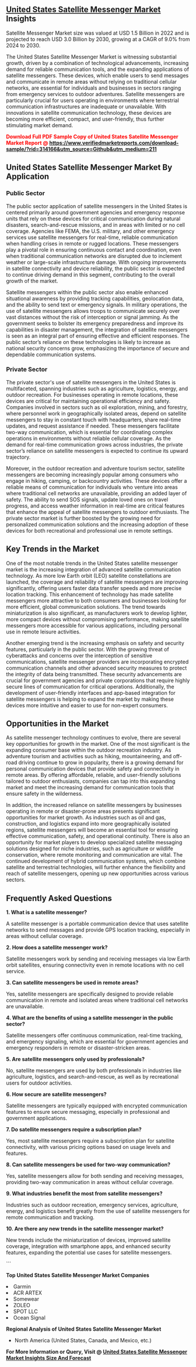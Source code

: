<h2><a href="https://www.verifiedmarketreports.com/download-sample/?rid=314166&amp;utm_source=Github&amp;utm_medium=211" target="_blank">United States Satellite Messenger Market</a> Insights</h2><p>Satellite Messenger Market size was valued at USD 1.5 Billion in 2022 and is projected to reach USD 3.0 Billion by 2030, growing at a CAGR of 9.0% from 2024 to 2030.</p><p><p>The United States Satellite Messenger Market is witnessing substantial growth, driven by a combination of technological advancements, increasing demand for reliable communication tools, and the expanding applications of satellite messengers. These devices, which enable users to send messages and communicate in remote areas without relying on traditional cellular networks, are essential for individuals and businesses in sectors ranging from emergency services to outdoor adventures. Satellite messengers are particularly crucial for users operating in environments where terrestrial communication infrastructures are inadequate or unavailable. With innovations in satellite communication technology, these devices are becoming more efficient, compact, and user-friendly, thus further stimulating market demand.</p><p><strong><p><span class=""><span style="color: #ff0000;"><strong>Download Full PDF Sample Copy of United States Satellite Messenger Market Report</strong> @ </span><a href="https://www.verifiedmarketreports.com/download-sample/?rid=314166&amp;utm_source=Github&amp;utm_medium=211" target="_blank">https://www.verifiedmarketreports.com/download-sample/?rid=314166&amp;utm_source=Github&amp;utm_medium=211</a></span></p></strong></p><h2>United States Satellite Messenger Market By Application</h2><h3>Public Sector</h3><p>The public sector application of satellite messengers in the United States is centered primarily around government agencies and emergency response units that rely on these devices for critical communication during natural disasters, search-and-rescue missions, and in areas with limited or no cell coverage. Agencies like FEMA, the U.S. military, and other emergency services use satellite messengers for real-time, reliable communication when handling crises in remote or rugged locations. These messengers play a pivotal role in ensuring continuous contact and coordination, even when traditional communication networks are disrupted due to inclement weather or large-scale infrastructure damage. With ongoing improvements in satellite connectivity and device reliability, the public sector is expected to continue driving demand in this segment, contributing to the overall growth of the market.</p><p>Satellite messengers within the public sector also enable enhanced situational awareness by providing tracking capabilities, geolocation data, and the ability to send text or emergency signals. In military operations, the use of satellite messengers allows troops to communicate securely over vast distances without the risk of interception or signal jamming. As the government seeks to bolster its emergency preparedness and improve its capabilities in disaster management, the integration of satellite messengers is seen as an integral part of ensuring effective and efficient responses. The public sector’s reliance on these technologies is likely to increase as national security concerns grow, emphasizing the importance of secure and dependable communication systems.</p><h3>Private Sector</h3><p>The private sector's use of satellite messengers in the United States is multifaceted, spanning industries such as agriculture, logistics, energy, and outdoor recreation. For businesses operating in remote locations, these devices are critical for maintaining operational efficiency and safety. Companies involved in sectors such as oil exploration, mining, and forestry, where personnel work in geographically isolated areas, depend on satellite messengers to stay in constant touch with headquarters, share real-time updates, and request assistance if needed. These messengers facilitate two-way communication, which is essential for coordinating complex operations in environments without reliable cellular coverage. As the demand for real-time communication grows across industries, the private sector’s reliance on satellite messengers is expected to continue its upward trajectory.</p><p>Moreover, in the outdoor recreation and adventure tourism sector, satellite messengers are becoming increasingly popular among consumers who engage in hiking, camping, or backcountry activities. These devices offer a reliable means of communication for individuals who venture into areas where traditional cell networks are unavailable, providing an added layer of safety. The ability to send SOS signals, update loved ones on travel progress, and access weather information in real-time are critical features that enhance the appeal of satellite messengers to outdoor enthusiasts. The private sector market is further boosted by the growing need for personalized communication solutions and the increasing adoption of these devices for both recreational and professional use in remote settings.</p><h2>Key Trends in the Market</h2><p>One of the most notable trends in the United States satellite messenger market is the increasing integration of advanced satellite communication technology. As more low Earth orbit (LEO) satellite constellations are launched, the coverage and reliability of satellite messengers are improving significantly, offering users faster data transfer speeds and more precise location tracking. This enhancement of technology has made satellite messengers more attractive to both consumers and businesses looking for more efficient, global communication solutions. The trend towards miniaturization is also significant, as manufacturers work to develop lighter, more compact devices without compromising performance, making satellite messengers more accessible for various applications, including personal use in remote leisure activities.</p><p>Another emerging trend is the increasing emphasis on safety and security features, particularly in the public sector. With the growing threat of cyberattacks and concerns over the interception of sensitive communications, satellite messenger providers are incorporating encrypted communication channels and other advanced security measures to protect the integrity of data being transmitted. These security advancements are crucial for government agencies and private corporations that require highly secure lines of communication for critical operations. Additionally, the development of user-friendly interfaces and app-based integration for satellite messengers is helping to expand the market by making these devices more intuitive and easier to use for non-expert consumers.</p><h2>Opportunities in the Market</h2><p>As satellite messenger technology continues to evolve, there are several key opportunities for growth in the market. One of the most significant is the expanding consumer base within the outdoor recreation industry. As adventure tourism and activities such as hiking, mountaineering, and off-road driving continue to grow in popularity, there is a growing demand for personal communication devices that provide safety and connectivity in remote areas. By offering affordable, reliable, and user-friendly solutions tailored to outdoor enthusiasts, companies can tap into this expanding market and meet the increasing demand for communication tools that ensure safety in the wilderness.</p><p>In addition, the increased reliance on satellite messengers by businesses operating in remote or disaster-prone areas presents significant opportunities for market growth. As industries such as oil and gas, construction, and logistics expand into more geographically isolated regions, satellite messengers will become an essential tool for ensuring effective communication, safety, and operational continuity. There is also an opportunity for market players to develop specialized satellite messaging solutions designed for niche industries, such as agriculture or wildlife conservation, where remote monitoring and communication are vital. The continued development of hybrid communication systems, which combine satellite and terrestrial technologies, will further enhance the flexibility and reach of satellite messengers, opening up new opportunities across various sectors.</p><h2>Frequently Asked Questions</h2><p><strong>1. What is a satellite messenger?</strong></p><p>A satellite messenger is a portable communication device that uses satellite networks to send messages and provide GPS location tracking, especially in areas without cellular coverage.</p><p><strong>2. How does a satellite messenger work?</strong></p><p>Satellite messengers work by sending and receiving messages via low Earth orbit satellites, ensuring connectivity even in remote locations with no cell service.</p><p><strong>3. Can satellite messengers be used in remote areas?</strong></p><p>Yes, satellite messengers are specifically designed to provide reliable communication in remote and isolated areas where traditional cell networks are unavailable.</p><p><strong>4. What are the benefits of using a satellite messenger in the public sector?</strong></p><p>Satellite messengers offer continuous communication, real-time tracking, and emergency signaling, which are essential for government agencies and emergency responders in remote or disaster-stricken areas.</p><p><strong>5. Are satellite messengers only used by professionals?</strong></p><p>No, satellite messengers are used by both professionals in industries like agriculture, logistics, and search-and-rescue, as well as by recreational users for outdoor activities.</p><p><strong>6. How secure are satellite messengers?</strong></p><p>Satellite messengers are typically equipped with encrypted communication features to ensure secure messaging, especially in professional and government applications.</p><p><strong>7. Do satellite messengers require a subscription plan?</strong></p><p>Yes, most satellite messengers require a subscription plan for satellite connectivity, with various pricing options based on usage levels and features.</p><p><strong>8. Can satellite messengers be used for two-way communication?</strong></p><p>Yes, satellite messengers allow for both sending and receiving messages, providing two-way communication in areas without cellular coverage.</p><p><strong>9. What industries benefit the most from satellite messengers?</strong></p><p>Industries such as outdoor recreation, emergency services, agriculture, energy, and logistics benefit greatly from the use of satellite messengers for remote communication and tracking.</p><p><strong>10. Are there any new trends in the satellite messenger market?</strong></p><p>New trends include the miniaturization of devices, improved satellite coverage, integration with smartphone apps, and enhanced security features, expanding the potential use cases for satellite messengers.</p>```</p><p><strong>Top United States Satellite Messenger Market Companies</strong></p><div data-test-id=""><p><li>Garmin</li><li> ACR ARTEX</li><li> Somewear</li><li> ZOLEO</li><li> SPOT LLC</li><li> Ocean Signal</li></p><div><strong>Regional Analysis of&nbsp;United States Satellite Messenger Market</strong></div><ul><li dir="ltr"><p dir="ltr">North America&nbsp;(United States, Canada, and Mexico, etc.)</p></li></ul><p><strong>For More Information or Query, Visit @&nbsp;</strong><strong><a href="https://www.verifiedmarketreports.com/product/satellite-messenger-market/?utm_source=Github&amp;utm_medium=211" target="_blank">United States Satellite Messenger Market Insights Size And Forecast</a></strong></p></div>
